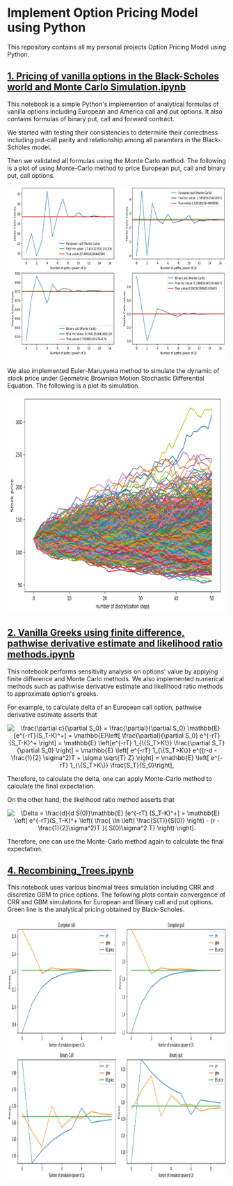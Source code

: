 # Implement Option Pricing Model using Python
This repository contains all my personal projects Option Pricing Model using Python.

## [1. Pricing of vanilla options in the Black-Scholes world and Monte Carlo Simulation.ipynb](https://nbviewer.jupyter.org/github/hongwai1920/Implement-Option-Pricing-Model-using-Python/blob/master/1.%20Pricing%20of%20vanilla%20options%20in%20the%20Black-Scholes%20world%20and%20Monte%20Carlo%20Simulation.ipynb)
This notebook is a simple Python's implemention of analytical formulas of vanilla options including European and America call and put options. It also contains formulas of binary put, call and forward contract.

We started with testing their consistencies to determine their correctness including put-call parity and relationship among all paramters in the Black-Scholes model.

Then we validated all formulas using the Monte Carlo method. 
The following is a plot of using Monte-Carlo method to price European put, call and binary put, call options.
<p align="center"> <img  src="https://github.com/hongwai1920/Implement-Option-Pricing-Model-using-Python/blob/master/Images/MC%20simulation%20to%20price%20options.png" width="700" height="400"></p> 


We also implemented Euler-Maruyama method to simulate the dynamic of stock price under Geometric Brownian Motion Stochastic Differential Equation.
The following is a plot its simulation.

<p align="center"> <img  src="https://github.com/hongwai1920/Implement-Option-Pricing-Model-using-Python/blob/master/Images/GBM%20simulation.png" width="800" height="500"></p> 


## [2. Vanilla Greeks using finite difference, pathwise derivative estimate and likelihood ratio methods.ipynb](https://nbviewer.jupyter.org/github/hongwai1920/Implement-Option-Pricing-Model-using-Python/blob/master/2.%20Vanilla%20Greeks%20using%20finite%20difference%2C%20pathwise%20derivative%20estimate%20and%20likelihood%20ratio%20methods.ipynb)
This notebook performs sensitivity analysis on options' value by applying finite difference and Monte Carlo methods.
We also implemented numerical methods such as pathwise derivative estimate and likelihood ratio methods to approximate option's greeks.

For example, to calculate delta of an European call option, pathwise derivative estimate asserts that 
<p align="center"> <img  src="https://latex.codecogs.com/svg.latex?\frac{\partial&space;c}{\partial&space;S_0}&space;=&space;\frac{\partial}{\partial&space;S_0}&space;\mathbb{E}[e^{-rT}(S_T-K)^&plus;]&space;=&space;\mathbb{E}\left[&space;\frac{\partial}{\partial&space;S_0}&space;e^{-rT}(S_T-K)^&plus;&space;\right]&space;=&space;\mathbb{E}&space;\left[e^{-rT}&space;1_{\{S_T>K\}}&space;\frac{\partial&space;S_T}{\partial&space;S_0}&space;\right]&space;=&space;\mathbb{E}&space;\left[&space;e^{-rT}&space;1_{\{S_T>K\}}&space;e^{(r-d&space;-&space;\frac{1}{2}&space;\sigma^2)T&space;&plus;&space;\sigma&space;\sqrt{T}&space;Z}&space;\right]&space;=&space;\mathbb{E}&space;\left[&space;e^{-rT}&space;1_{\{S_T>K\}}&space;\frac{S_T}{S_0}\right]," title="\frac{\partial c}{\partial S_0} = \frac{\partial}{\partial S_0} \mathbb{E}[e^{-rT}(S_T-K)^+] = \mathbb{E}\left[ \frac{\partial}{\partial S_0} e^{-rT}(S_T-K)^+ \right] = \mathbb{E} \left[e^{-rT} 1_{\{S_T>K\}} \frac{\partial S_T}{\partial S_0} \right] = \mathbb{E} \left[ e^{-rT} 1_{\{S_T>K\}} e^{(r-d - \frac{1}{2} \sigma^2)T + \sigma \sqrt{T} Z} \right] = \mathbb{E} \left[ e^{-rT} 1_{\{S_T>K\}} \frac{S_T}{S_0}\right],"></p> 
Therefore, to calculate the delta, one can apply Monte-Carlo method to calculate the final expectation.

On the other hand, the likelihood ratio method asserts that 
<p align="center"> <img  src="https://latex.codecogs.com/svg.latex?\Delta&space;=&space;\frac{d}{d&space;S(0)}\mathbb{E}&space;[e^{-rT}&space;(S_T-K)^&plus;]&space;=&space;\mathbb{E}&space;\left[&space;e^{-rT}(S_T-K)^&plus;&space;\left(&space;\frac{&space;\ln&space;\left(&space;\frac{S(T)}{S(0)}&space;\right)&space;-&space;(r&space;-&space;\frac{1}{2}\sigma^2)T&space;}{&space;S(0)\sigma^2&space;T}&space;\right)&space;\right]." title="\Delta = \frac{d}{d S(0)}\mathbb{E} [e^{-rT} (S_T-K)^+] = \mathbb{E} \left[ e^{-rT}(S_T-K)^+ \left( \frac{ \ln \left( \frac{S(T)}{S(0)} \right) - (r - \frac{1}{2}\sigma^2)T }{ S(0)\sigma^2 T} \right) \right]."></p> 
Therefore, one can use the Monte-Carlo method again to calculate the final expectation.

## [4. Recombining_Trees.ipynb](https://nbviewer.jupyter.org/github/hongwai1920/Implement-Option-Pricing-Model-using-Python/blob/master/4.%20Recombining_Trees.ipynb)
This notebook uses various binomial trees simulation including CRR and discretize GBM to price options. 
The following plots contain convergence of CRR and GBM simulations for European and Binary call and put options.
Green line is the analytical pricing obtained by Black-Scholes.

<p align="center"> <img  src="https://github.com/hongwai1920/Implement-Option-Pricing-Model-using-Python/blob/master/Images/CCR_GBM_tree_simulations.png" width="900" height="600"></p> 
